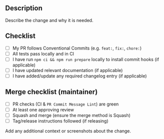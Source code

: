 <!-- Please describe the change in this PR and link any relevant issues. -->

## Description

Describe the change and why it is needed.

## Checklist
- [ ] My PR follows Conventional Commits (e.g. `feat:`, `fix:`, `chore:`)
- [ ] All tests pass locally and in CI
- [ ] I have run `npm ci && npm run prepare` locally to install commit hooks (if applicable)
- [ ] I have updated relevant documentation (if applicable)
- [ ] I have added/update any required changelog entry (if applicable)

## Merge checklist (maintainer)
- [ ] PR checks (CI & `PR Commit Message Lint`) are green
- [ ] At least one approving review
- [ ] Squash and merge (ensure the merge method is Squash)
- [ ] Tag/release instructions followed (if releasing)

Add any additional context or screenshots about the change.
